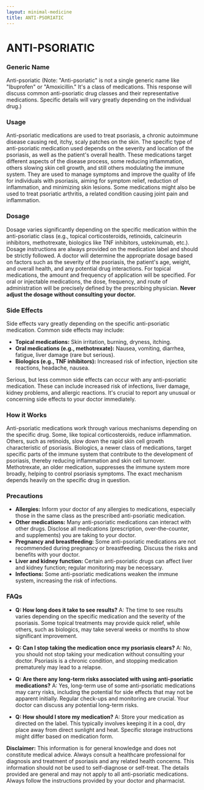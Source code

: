 ```yaml
---
layout: minimal-medicine
title: ANTI-PSORIATIC
---
```


# ANTI-PSORIATIC
### Generic Name
Anti-psoriatic (Note:  "Anti-psoriatic" is not a single generic name like "Ibuprofen" or "Amoxicillin." It's a class of medications.  This response will discuss common anti-psoriatic drug classes and their representative medications.  Specific details will vary greatly depending on the individual drug.)

### Usage
Anti-psoriatic medications are used to treat psoriasis, a chronic autoimmune disease causing red, itchy, scaly patches on the skin.  The specific type of anti-psoriatic medication used depends on the severity and location of the psoriasis, as well as the patient's overall health.  These medications target different aspects of the disease process, some reducing inflammation, others slowing skin cell growth, and still others modulating the immune system.  They are used to manage symptoms and improve the quality of life for individuals with psoriasis, aiming for symptom relief, reduction of inflammation, and minimizing skin lesions. Some medications might also be used to treat psoriatic arthritis, a related condition causing joint pain and inflammation.

### Dosage
Dosage varies significantly depending on the specific medication within the anti-psoriatic class (e.g., topical corticosteroids, retinoids, calcineurin inhibitors, methotrexate, biologics like TNF inhibitors, ustekinumab, etc.).  Dosage instructions are always provided on the medication label and should be strictly followed.  A doctor will determine the appropriate dosage based on factors such as the severity of the psoriasis, the patient's age, weight, and overall health, and any potential drug interactions.  For topical medications, the amount and frequency of application will be specified.  For oral or injectable medications, the dose, frequency, and route of administration will be precisely defined by the prescribing physician.  **Never adjust the dosage without consulting your doctor.**

### Side Effects
Side effects vary greatly depending on the specific anti-psoriatic medication. Common side effects may include:

* **Topical medications:** Skin irritation, burning, dryness, itching.
* **Oral medications (e.g., methotrexate):** Nausea, vomiting, diarrhea, fatigue, liver damage (rare but serious).
* **Biologics (e.g., TNF inhibitors):** Increased risk of infection, injection site reactions, headache, nausea.

Serious, but less common side effects can occur with any anti-psoriatic medication.  These can include increased risk of infections, liver damage, kidney problems, and allergic reactions.  It's crucial to report any unusual or concerning side effects to your doctor immediately.

### How it Works
Anti-psoriatic medications work through various mechanisms depending on the specific drug.  Some, like topical corticosteroids, reduce inflammation. Others, such as retinoids, slow down the rapid skin cell growth characteristic of psoriasis.  Biologics, a newer class of medications, target specific parts of the immune system that contribute to the development of psoriasis, thereby reducing inflammation and skin cell turnover.  Methotrexate, an older medication, suppresses the immune system more broadly, helping to control psoriasis symptoms. The exact mechanism depends heavily on the specific drug in question.

### Precautions
* **Allergies:** Inform your doctor of any allergies to medications, especially those in the same class as the prescribed anti-psoriatic medication.
* **Other medications:**  Many anti-psoriatic medications can interact with other drugs. Disclose all medications (prescription, over-the-counter, and supplements) you are taking to your doctor.
* **Pregnancy and breastfeeding:** Some anti-psoriatic medications are not recommended during pregnancy or breastfeeding.  Discuss the risks and benefits with your doctor.
* **Liver and kidney function:**  Certain anti-psoriatic drugs can affect liver and kidney function; regular monitoring may be necessary.
* **Infections:**  Some anti-psoriatic medications weaken the immune system, increasing the risk of infections.


### FAQs

* **Q: How long does it take to see results?** A: The time to see results varies depending on the specific medication and the severity of the psoriasis. Some topical treatments may provide quick relief, while others, such as biologics, may take several weeks or months to show significant improvement.

* **Q: Can I stop taking the medication once my psoriasis clears?** A:  No, you should not stop taking your medication without consulting your doctor.  Psoriasis is a chronic condition, and stopping medication prematurely may lead to a relapse.

* **Q: Are there any long-term risks associated with using anti-psoriatic medications?** A: Yes, long-term use of some anti-psoriatic medications may carry risks, including the potential for side effects that may not be apparent initially. Regular check-ups and monitoring are crucial. Your doctor can discuss any potential long-term risks.

* **Q: How should I store my medication?** A:  Store your medication as directed on the label.  This typically involves keeping it in a cool, dry place away from direct sunlight and heat.  Specific storage instructions might differ based on medication form.

**Disclaimer:** This information is for general knowledge and does not constitute medical advice.  Always consult a healthcare professional for diagnosis and treatment of psoriasis and any related health concerns.  This information should not be used to self-diagnose or self-treat.  The details provided are general and may not apply to all anti-psoriatic medications.  Always follow the instructions provided by your doctor and pharmacist.
